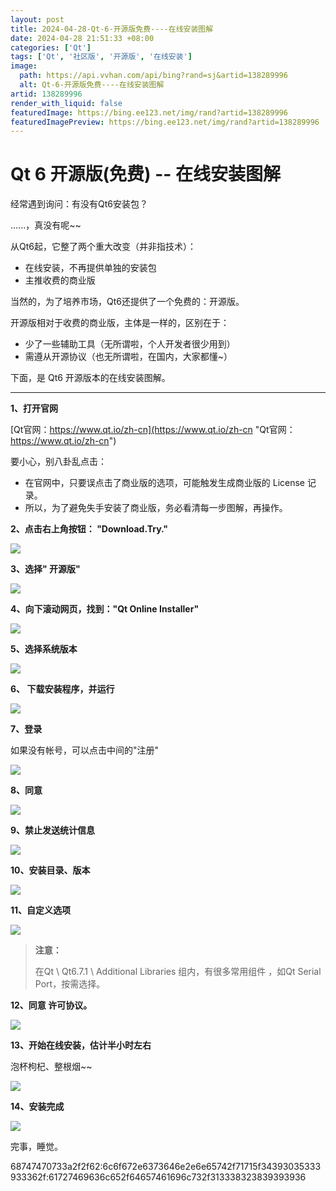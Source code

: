 ```yaml
---
layout: post
title: 2024-04-28-Qt-6-开源版免费----在线安装图解
date: 2024-04-28 21:51:33 +08:00
categories: ['Qt']
tags: ['Qt', '社区版', '开源版', '在线安装']
image:
  path: https://api.vvhan.com/api/bing?rand=sj&artid=138289996
  alt: Qt-6-开源版免费----在线安装图解
artid: 138289996
render_with_liquid: false
featuredImage: https://bing.ee123.net/img/rand?artid=138289996
featuredImagePreview: https://bing.ee123.net/img/rand?artid=138289996
---
```


# Qt 6 开源版(免费) -- 在线安装图解

经常遇到询问：有没有Qt6安装包？

......，真没有呢~~

从Qt6起，它整了两个重大改变（并非指技术）：

* 在线安装，不再提供单独的安装包
* 主推收费的商业版

当然的，为了培养市场，Qt6还提供了一个免费的：开源版。

开源版相对于收费的商业版，主体是一样的，区别在于：

* 少了一些辅助工具（无所谓啦，个人开发者很少用到）
* 需遵从开源协议（也无所谓啦，在国内，大家都懂~）

下面，是 Qt6 开源版本的在线安装图解。

---

**1、打开官网**

[Qt官网：https://www.qt.io/zh-cn](https://www.qt.io/zh-cn "Qt官网：https://www.qt.io/zh-cn")

要小心，别八卦乱点击：

* 在官网中，只要误点击了商业版的选项，可能触发生成商业版的 License 记录。
* 所以，为了避免失手安装了商业版，务必看清每一步图解，再操作。

**2、点击右上角按钮： "Download.Try."**

![](https://i-blog.csdnimg.cn/blog_migrate/092b423ec5a3fc6b82bad1f8ffa96d5d.png)

**3、选择" 开源版"**

![](https://i-blog.csdnimg.cn/blog_migrate/eeb7ba4dd9256e013c3814cd607ae256.png)

**4、向下滚动网页，找到："Qt Online Installer"**

![](https://i-blog.csdnimg.cn/blog_migrate/4cfcd8a41126d1eb9b8956cbc73da3e5.png)

**5、选择系统版本**

![](https://i-blog.csdnimg.cn/blog_migrate/dee7469a9f2a8f0d777591bdd99e027b.png)

**6、 下载安装程序，并运行**

![](https://i-blog.csdnimg.cn/blog_migrate/314800cb2eaef1c39e020db6557a1fbc.png)

**7、登录**

如果没有帐号，可以点击中间的"注册"

![](https://i-blog.csdnimg.cn/blog_migrate/11e470fd7c5db61f3d1c5cf87d7cdcc7.png)

**8、同意**

![](https://i-blog.csdnimg.cn/blog_migrate/2d370339e502bed06be9c4a00999dbd8.png)

**9、禁止发送统计信息**

![](https://i-blog.csdnimg.cn/blog_migrate/052357a7775fc8edccf9ab5e0dcb18eb.png)

**10、安装目录、版本**

![](https://i-blog.csdnimg.cn/blog_migrate/a70db0d9391e9f25c2b3a28d0328972b.png)

**11、自定义选项**

![](https://i-blog.csdnimg.cn/blog_migrate/0001ff66328f48e9aceb0fbaed175d35.png)

> **注意：**
>
> 在Qt \ Qt6.7.1 \ Additional Libraries 组内，有很多常用组件 ，如Qt Serial Port，按需选择。

**12、同意 许可协议。**

![](https://i-blog.csdnimg.cn/blog_migrate/5837620aa0ce96eba433bfb10801b20a.png)

**13、开始在线安装，估计半小时左右**

泡杯枸杞、整根烟~~

![](https://i-blog.csdnimg.cn/blog_migrate/a81b59fbaf95e01f0c6fd0a5ff8d8245.png)

**14、安装完成**

![](https://i-blog.csdnimg.cn/blog_migrate/4e86ce7806fab4af92951ea0aea995c1.png)

完事，睡觉。

68747470733a2f2f62:6c6f672e6373646e2e6e65742f71715f34393035333933362f:61727469636c652f64657461696c732f313338323839393936